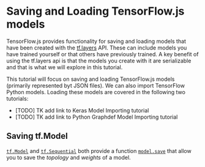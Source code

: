 # Saving and Loading TensorFlow.js models

TensorFlow.js provides functionality for saving and loading models that have been created with
the [tf.layers](https://js.tensorflow.org/api/0.14.2/#Models) API. These can include models
you have trained yourself or that others have previously trained. A key benefit of using the
tf.layers api is that the models you create with it are serializable and that is what
we will explore in this tutorial.

This tutorial will focus on saving and loading TensorFlow.js models (primarily
represented byt JSON files). We can also import TensorFlow Python models.
Loading these models are covered in the following two tutorials:

  - [TODO] TK add link to Keras Model Importing tutorial
  - [TODO] TK add link to Python Graphdef Model Importing tutorial


## Saving tf.Model

[`tf.Model`](https://js.tensorflow.org/api/0.14.2/#class:Model) and [`tf.Sequential`](https://js.tensorflow.org/api/0.14.2/#class:Model)
both provide a function [`model.save`](https://js.tensorflow.org/api/0.14.2/#tf.Model.save) that allow you to save the
_topology_ and _weights_ of a model.



